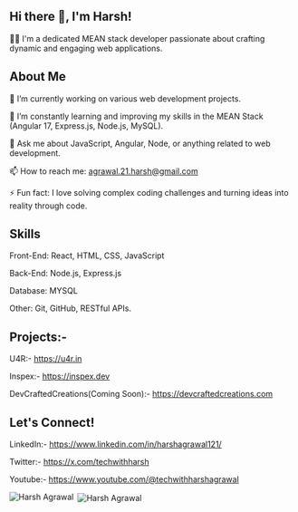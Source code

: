 
## Hi there 👋, I'm Harsh!

👨‍💻 I'm a dedicated MEAN stack developer passionate about crafting dynamic and engaging web applications.

## About Me
🔭 I’m currently working on various web development projects.

🌱 I’m constantly learning and improving my skills in the MEAN Stack (Angular 17, Express.js, Node.js, MySQL).

💬 Ask me about JavaScript, Angular, Node, or anything related to web development.

📫 How to reach me: agrawal.21.harsh@gmail.com

⚡ Fun fact: I love solving complex coding challenges and turning ideas into reality through code.

## Skills

Front-End: React, HTML, CSS, JavaScript

Back-End: Node.js, Express.js

Database: MYSQL

Other: Git, GitHub, RESTful APIs.


## Projects:-

U4R:- https://u4r.in

Inspex:- https://inspex.dev

DevCraftedCreations(Coming Soon):- https://devcraftedcreations.com


## Let's Connect!

LinkedIn:- https://www.linkedin.com/in/harshagrawal121/

Twitter:- https://x.com/techwithharsh

Youtube:- https://www.youtube.com/@techwithharshagrawal

<p><img align="left" src="https://github-readme-stats.vercel.app/api/top-langs?username=99harsh&show_icons=true&locale=en&layout=compact" alt="Harsh Agrawal" /></p>

<p>&nbsp;<img align="center" src="https://github-readme-stats.vercel.app/api?username=99harsh&show_icons=true&locale=en" alt="Harsh Agrawal" /></p>

